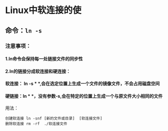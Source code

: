 # Linux中软连接的使
## 命令：`ln -s`
### 注意事项：
#### 1.ln命令会保持每一处链接文件的同步性
#### 2.ln的链接分成软连接和硬连接：
#### 软连接： ln -s * *,会在选定位置上生成一个文件的镜像文件，不会占用磁盘空间
#### 硬链接：ln * *，没有参数-s,会在特定的位置上生成一个与原文件大小相同的文件

用法：
```
创建软连接 ln -snf [新的文件或目录]  [软连接文件]
删除软连接 rm -rf  ./软连接文件
```


                 
